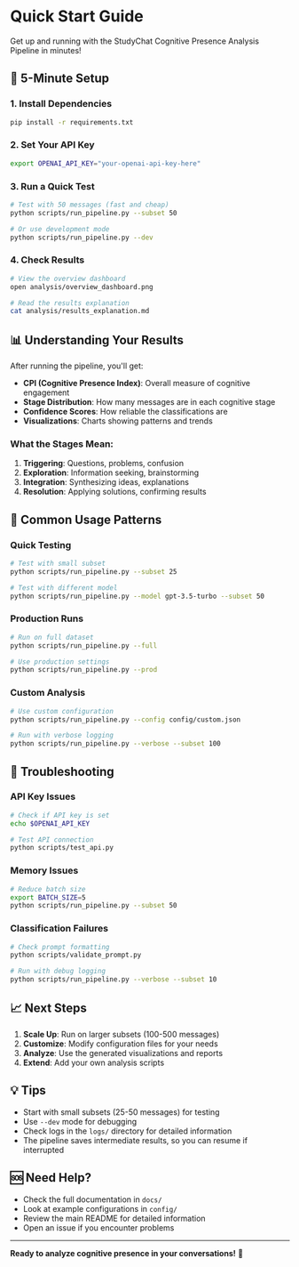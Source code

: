 # Quick Start Guide

Get up and running with the StudyChat Cognitive Presence Analysis Pipeline in minutes!

## 🚀 5-Minute Setup

### 1. Install Dependencies
```bash
pip install -r requirements.txt
```

### 2. Set Your API Key
```bash
export OPENAI_API_KEY="your-openai-api-key-here"
```

### 3. Run a Quick Test
```bash
# Test with 50 messages (fast and cheap)
python scripts/run_pipeline.py --subset 50

# Or use development mode
python scripts/run_pipeline.py --dev
```

### 4. Check Results
```bash
# View the overview dashboard
open analysis/overview_dashboard.png

# Read the results explanation
cat analysis/results_explanation.md
```

## 📊 Understanding Your Results

After running the pipeline, you'll get:

- **CPI (Cognitive Presence Index)**: Overall measure of cognitive engagement
- **Stage Distribution**: How many messages are in each cognitive stage
- **Confidence Scores**: How reliable the classifications are
- **Visualizations**: Charts showing patterns and trends

### What the Stages Mean:
1. **Triggering**: Questions, problems, confusion
2. **Exploration**: Information seeking, brainstorming
3. **Integration**: Synthesizing ideas, explanations
4. **Resolution**: Applying solutions, confirming results

## 🔧 Common Usage Patterns

### Quick Testing
```bash
# Test with small subset
python scripts/run_pipeline.py --subset 25

# Test with different model
python scripts/run_pipeline.py --model gpt-3.5-turbo --subset 50
```

### Production Runs
```bash
# Run on full dataset
python scripts/run_pipeline.py --full

# Use production settings
python scripts/run_pipeline.py --prod
```

### Custom Analysis
```bash
# Use custom configuration
python scripts/run_pipeline.py --config config/custom.json

# Run with verbose logging
python scripts/run_pipeline.py --verbose --subset 100
```

## 🐛 Troubleshooting

### API Key Issues
```bash
# Check if API key is set
echo $OPENAI_API_KEY

# Test API connection
python scripts/test_api.py
```

### Memory Issues
```bash
# Reduce batch size
export BATCH_SIZE=5
python scripts/run_pipeline.py --subset 50
```

### Classification Failures
```bash
# Check prompt formatting
python scripts/validate_prompt.py

# Run with debug logging
python scripts/run_pipeline.py --verbose --subset 10
```

## 📈 Next Steps

1. **Scale Up**: Run on larger subsets (100-500 messages)
2. **Customize**: Modify configuration files for your needs
3. **Analyze**: Use the generated visualizations and reports
4. **Extend**: Add your own analysis scripts

## 💡 Tips

- Start with small subsets (25-50 messages) for testing
- Use `--dev` mode for debugging
- Check logs in the `logs/` directory for detailed information
- The pipeline saves intermediate results, so you can resume if interrupted

## 🆘 Need Help?

- Check the full documentation in `docs/`
- Look at example configurations in `config/`
- Review the main README for detailed information
- Open an issue if you encounter problems

---

**Ready to analyze cognitive presence in your conversations!** 🎉 